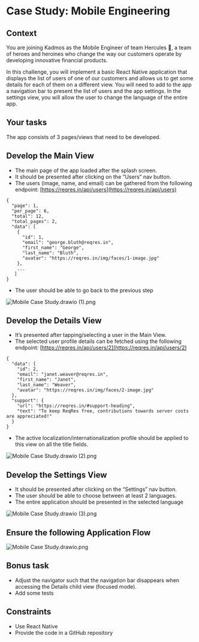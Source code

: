 # Case Study: Mobile Engineering

## Context

You are joining Kadmos as the Mobile Engineer of team Hercules 🦸, a team of heroes and heroines who change the way our customers operate by developing innovative financial products.

In this challenge, you will implement a basic React Native application that displays the list of users of one of our customers and allows us to get some details for each of them on a different view. You will need to add to the app a navigation bar to present the list of users and the app settings. In the settings view, you will allow the user to change the language of the entire app.

## Your tasks

The app consists of 3 pages/views that need to be developed.

## Develop the Main View

- The main page of the app loaded after the splash screen.
- It should be presented after clicking on the “Users” nav button.
- The users (image, name, and email) can be gathered from the following endpoint:
[https://reqres.in/api/users](https://reqres.in/api/users)

```
{
  "page": 1,
  "per_page": 6,
  "total": 12,
  "total_pages": 2,
  "data": [
    {
      "id": 1,
      "email": "george.bluth@reqres.in",
      "first_name": "George",
      "last_name": "Bluth",
      "avatar": "https://reqres.in/img/faces/1-image.jpg"
    },
    ...
   ]
}
```

- The user should be able to go back to the previous step

![Mobile Case Study.drawio (1).png](Case%20Study%20e8713/Mobile_Case_Study.drawio_(1).png)

## Develop the Details View

- It’s presented after tapping/selecting a user in the Main View.
- The selected user profile details can be fetched using the following endpoint:
[https://reqres.in/api/users/2](https://reqres.in/api/users/2)

```
{
  "data": {
    "id": 2,
    "email": "janet.weaver@reqres.in",
    "first_name": "Janet",
    "last_name": "Weaver",
    "avatar": "https://reqres.in/img/faces/2-image.jpg"
  },
  "support": {
    "url": "https://reqres.in/#support-heading",
    "text": "To keep ReqRes free, contributions towards server costs are appreciated!"
  }
}
```

- The active localization/internationalization profile should be applied to this view on all the title fields.

![Mobile Case Study.drawio (2).png](Case%20Study%20e8713/Mobile_Case_Study.drawio_(2).png)

## Develop the Settings View

- It should be presented after clicking on the “Settings” nav button.
- The user should be able to choose between at least 2 languages.
- The entire application should be presented in the selected language

![Mobile Case Study.drawio (3).png](Case%20Study%20e8713/Mobile_Case_Study.drawio_(3).png)

## Ensure the following Application Flow

![Mobile Case Study.drawio.png](Case%20Study%20e8713/Mobile_Case_Study.drawio.png)

## Bonus task

- Adjust the navigator such that the navigation bar disappears when accessing the Details child view (focused mode).
- Add some tests

## Constraints

- Use React Native
- Provide the code in a GitHub repository
